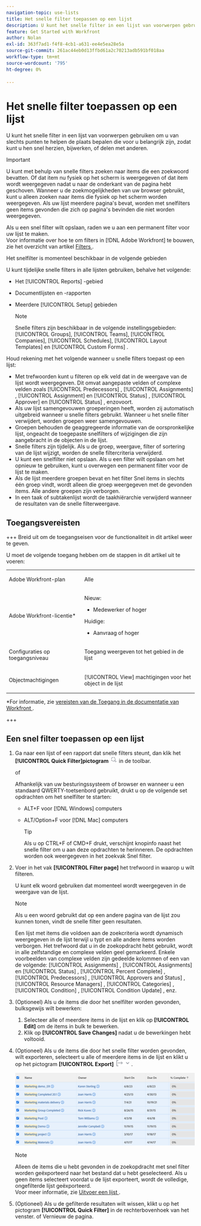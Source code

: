 ```yaml
---
navigation-topic: use-lists
title: Het snelle filter toepassen op een lijst
description: U kunt het snelle filter in een lijst van voorwerpen gebruiken om u van slechts punten te helpen de plaats bepalen die voor u belangrijk zijn, zodat kunt u hen snel herzien, bijwerken, of delen met anderen.
feature: Get Started with Workfront
author: Nolan
exl-id: 363f7ad1-f4f8-4cb1-a631-ee4e5ea28e5a
source-git-commit: 261ac44eb0d13ffbd61a2c70213adb591bf018aa
workflow-type: tm+mt
source-wordcount: '795'
ht-degree: 0%

---
```


# Het snelle filter toepassen op een lijst

<!--Audited:11/2024-->

U kunt het snelle filter in een lijst van voorwerpen gebruiken om u van slechts punten te helpen de plaats bepalen die voor u belangrijk zijn, zodat kunt u hen snel herzien, bijwerken, of delen met anderen.

>[!IMPORTANT]
>
>U kunt met behulp van snelle filters zoeken naar items die een zoekwoord bevatten. Of dat item nu fysiek op het scherm is weergegeven of dat item wordt weergegeven nadat u naar de onderkant van de pagina hebt geschoven. Wanneer u de zoekmogelijkheden van uw browser gebruikt, kunt u alleen zoeken naar items die fysiek op het scherm worden weergegeven. Als uw lijst meerdere pagina&#39;s bevat, worden met snelfilters geen items gevonden die zich op pagina&#39;s bevinden die niet worden weergegeven.

Als u een snel filter wilt opslaan, raden we u aan een permanent filter voor uw lijst te maken.\
Voor informatie over hoe te om filters in [!DNL Adobe Workfront] te bouwen, zie het overzicht van artikel [ Filters ](../../../reports-and-dashboards/reports/reporting-elements/filters-overview.md).

Het snelfilter is momenteel beschikbaar in de volgende gebieden


U kunt tijdelijke snelle filters in alle lijsten gebruiken, behalve het volgende:

* Het [!UICONTROL Reports] -gebied
* Documentlijsten en -rapporten
* Meerdere [!UICONTROL Setup] gebieden

  >[!NOTE]
  >
  >Snelle filters zijn beschikbaar in de volgende instellingsgebieden: [!UICONTROL Groups], [!UICONTROL Teams], [!UICONTROL Companies], [!UICONTROL Schedules], [!UICONTROL Layout Templates] en [!UICONTROL Custom Forms] .


Houd rekening met het volgende wanneer u snelle filters toepast op een lijst:

* Met trefwoorden kunt u filteren op elk veld dat in de weergave van de lijst wordt weergegeven. Dit omvat aangepaste velden of complexe velden zoals [!UICONTROL Predecessors] , [!UICONTROL Assignments] , [!UICONTROL Assignment] en [!UICONTROL Status] , [!UICONTROL Approver] en [!UICONTROL Status] , enzovoort.
* Als uw lijst samengevouwen groeperingen heeft, worden zij automatisch uitgebreid wanneer u snelle filters gebruikt. Wanneer u het snelle filter verwijdert, worden groepen weer samengevouwen.
* Groepen behouden de geaggregeerde informatie van de oorspronkelijke lijst, ongeacht de toegepaste snelfilters of wijzigingen die zijn aangebracht in de objecten in de lijst.
* Snelle filters zijn tijdelijk. Als u de groep, weergave, filter of sortering van de lijst wijzigt, worden de snelle filtercriteria verwijderd.
* U kunt een snelfilter niet opslaan. Als u een filter wilt opslaan om het opnieuw te gebruiken, kunt u overwegen een permanent filter voor de lijst te maken.
* Als de lijst meerdere groepen bevat en het filter Snel items in slechts één groep vindt, wordt alleen die groep weergegeven met de gevonden items. Alle andere groepen zijn verborgen.
* In een taak of subtakenlijst wordt de taakhiërarchie verwijderd wanneer de resultaten van de snelle filterweergave.

## Toegangsvereisten

+++ Breid uit om de toegangseisen voor de functionaliteit in dit artikel weer te geven.

U moet de volgende toegang hebben om de stappen in dit artikel uit te voeren:

<table style="table-layout:auto"> 
 <col> 
 <col> 
 <tbody> 
  <tr> 
   <td role="rowheader">Adobe Workfront-plan</td> 
   <td> <p>Alle</p> </td> 
  </tr> 
  <tr> 
   <td role="rowheader">Adobe Workfront-licentie*</td> 
   <td> 
    <p>Nieuw:</p>
   <ul><li><p>Medewerker of hoger </p></li>
   </ul>

<p>Huidige:</p>
   <ul><li><p>Aanvraag of hoger</p></li>
    </ul></td> 
  </tr> 
  <tr> 
   <td role="rowheader">Configuraties op toegangsniveau</td> 
   <td> <p>Toegang weergeven tot het gebied in de lijst</p></td> 
  </tr> 
  <tr> 
   <td role="rowheader">Objectmachtigingen</td> 
   <td> <p>[!UICONTROL View] machtigingen voor het object in de lijst</p>  </td> 
  </tr> 
 </tbody> 
</table>

*For informatie, zie [ vereisten van de Toegang in de documentatie van Workfront ](/help/quicksilver/administration-and-setup/add-users/access-levels-and-object-permissions/access-level-requirements-in-documentation.md).

+++


## Een snel filter toepassen op een lijst

1. Ga naar een lijst of een rapport dat snelle filters steunt, dan klik het **[!UICONTROL Quick Filter]pictogram** ![](assets/qs-quick-filter-icon.png) in de toolbar.

   of

   Afhankelijk van uw besturingssysteem of browser en wanneer u een standaard QWERTY-toetsenbord gebruikt, drukt u op de volgende set opdrachten om het snelfilter te starten:

   * ALT+F voor [!DNL Windows] computers
   * ALT/Option+F voor [!DNL Mac] computers

     >[!TIP]
     >
     >Als u op CTRL+F of CMD+F drukt, verschijnt knopinfo naast het snelle filter om u aan deze opdrachten te herinneren. De opdrachten worden ook weergegeven in het zoekvak Snel filter.

1. Voer in het vak **[!UICONTROL Filter page]** het trefwoord in waarop u wilt filteren.

   U kunt elk woord gebruiken dat momenteel wordt weergegeven in de weergave van de lijst.

   >[!NOTE]
   >
   >Als u een woord gebruikt dat op een andere pagina van de lijst zou kunnen tonen, vindt de snelle filter geen resultaten.

   Een lijst met items die voldoen aan de zoekcriteria wordt dynamisch weergegeven in de lijst terwijl u typt en alle andere items worden verborgen. Het trefwoord dat u in de zoekopdracht hebt gebruikt, wordt in alle zelfstandige en complexe velden geel gemarkeerd. Enkele voorbeelden van complexe velden zijn gedeelde kolommen of een van de volgende: [!UICONTROL Assignments] , [!UICONTROL Assignments] en [!UICONTROL Status] , [!UICONTROL Percent Complete] , [!UICONTROL Predecessors] , [!UICONTROL Approvers and Status] , [!UICONTROL Resource Managers] , [!UICONTROL Categories] , [!UICONTROL Condition] , [!UICONTROL Condition Update] , enz.

1. (Optioneel) Als u de items die door het snelfilter worden gevonden, bulksgewijs wilt bewerken:

   1. Selecteer alle of meerdere items in de lijst en klik op **[!UICONTROL Edit]** om de items in bulk te bewerken.
   1. Klik op **[!UICONTROL Save Changes]** nadat u de bewerkingen hebt voltooid.

1. (Optioneel) Als u de items die door het snelle filter worden gevonden, wilt exporteren, selecteert u alle of meerdere items in de lijst en klikt u op het pictogram **[!UICONTROL Export]** ![](assets/export.png) .

   ![ select_all_projects_with_highlight__1_.png ](assets/select-all-projects-with-highlight--1--350x173.png)

   >[!NOTE]
   >
   >Alleen de items die u hebt gevonden in de zoekopdracht met snel filter worden geëxporteerd naar het bestand dat u hebt geselecteerd. Als u geen items selecteert voordat u de lijst exporteert, wordt de volledige, ongefilterde lijst geëxporteerd.\
   >Voor meer informatie, zie [ Uitvoer een lijst ](../../../workfront-basics/navigate-workfront/use-lists/export-lists.md).

1. (Optioneel) Als u de gefilterde resultaten wilt wissen, klikt u op het pictogram **[!UICONTROL Quick Filter]** in de rechterbovenhoek van het venster.
of
Vernieuw de pagina.
